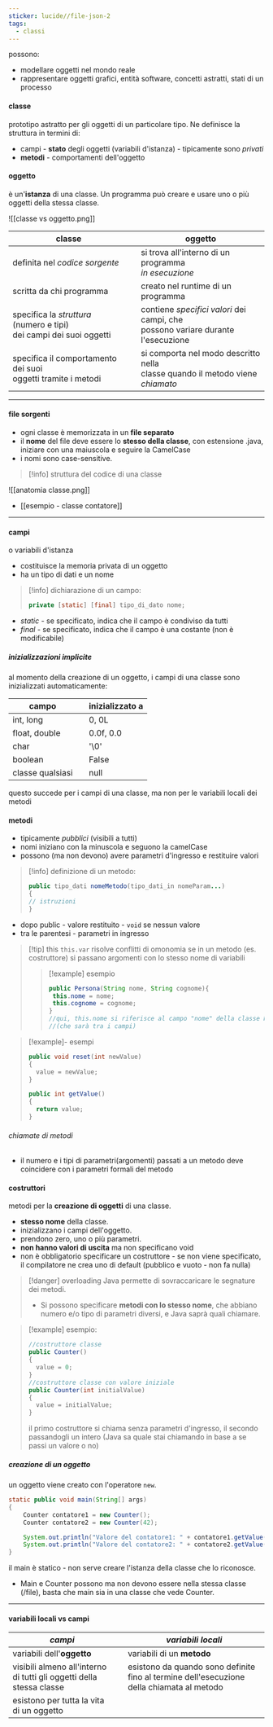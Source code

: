 ```yaml
---
sticker: lucide//file-json-2
tags:
  - classi
---
```

possono:
- modellare oggetti nel mondo reale
- rappresentare oggetti grafici, entità software, concetti astratti, stati di un processo

#### classe
prototipo astratto per gli oggetti di un particolare tipo.
Ne definisce la struttura in termini di:
- campi - **stato** degli oggetti (variabili d'istanza) - tipicamente sono *privati*
- **metodi** - comportamenti dell'oggetto

#### oggetto
è un'**istanza** di una classe.
Un programma può creare e usare uno o più oggetti della stessa classe.

![[classe vs oggetto.png]]

| **classe**                                                             |     | **oggetto**                                                                        |
| ---------------------------------------------------------------------- | --- | ---------------------------------------------------------------------------------- |
| definita nel *codice sorgente*                                         |     | si trova all'interno di un programma<br>*in esecuzione*                            |
| scritta da chi programma                                               |     | creato nel runtime di un programma                                                 |
| specifica la *struttura* (numero e tipi)<br>dei campi dei suoi oggetti |     | contiene *specifici valori* dei campi, che<br>possono variare durante l'esecuzione |
| specifica il comportamento dei suoi<br>oggetti tramite i metodi        |     | si comporta nel modo descritto nella <br>classe quando il metodo viene *chiamato*  |


****
#### file sorgenti
- ogni classe è memorizzata in un **file separato**
- il **nome** del file deve essere lo **stesso della classe**, con estensione .java, iniziare con una maiuscola e seguire la CamelCase
- i nomi sono case-sensitive.
 
>[!info] struttura del codice di una classe
> 
![[anatomia classe.png]]

- [[esempio - classe contatore]]

*****
#### campi
o variabili d'istanza
- costituisce la memoria privata di un oggetto
- ha un tipo di dati e un nome 
 
>[!info] dichiarazione di un campo:
>```java
> private [static] [final] tipo_di_dato nome;
>```

- *static* - se specificato, indica che il campo è condiviso da tutti
- *final* - se specificato, indica che il campo è una costante (non è modificabile)

##### inizializzazioni implicite 
al momento della creazione di un oggetto, i campi di una classe sono inizializzati automaticamente:

| campo            |     | inizializzato a |
| ---------------- | --- | --------------- |
| int, long        |     | 0, 0L           |
| float, double    |     | 0.0f, 0.0       |
| char             |     | '\0'            |
| boolean          |     | False           |
| classe qualsiasi |     | null            |
questo succede per i campi di una classe, ma non per le variabili locali dei metodi

#### metodi
- tipicamente *pubblici* (visibili a tutti)
- nomi iniziano con la minuscola e seguono la camelCase
- possono (ma non devono) avere parametri d'ingresso e restituire valori 
 
>[!info] definizione di un metodo:
>```java
> public tipo_dati nomeMetodo(tipo_dati_in nomeParam...)
> {
> // istruzioni
> }
>```
- dopo public - valore restituito - `void` se nessun valore
- tra le parentesi - parametri in ingresso

>[!tip] this
>`this.var` risolve conflitti di omonomia se in un metodo (es. costruttore) si passano argomenti con lo stesso nome di variabili
>> [!example] esempio
>>```java
>>public Persona(String nome, String cognome){
>>	this.nome = nome;
>>	this.cognome = cognome;
>>} 
>>//qui, this.nome si riferisce al campo "nome" della classe Persona 
>>//(che sarà tra i campi)
>>```

>[!example]- esempi
>```java
>public void reset(int newValue)
>{
>	value = newValue;
>}
>```
>```java
>public int getValue()
>{
>	return value;
>}
>```

###### chiamate di metodi
- il numero e i tipi di parametri(argomenti) passati a un metodo deve coincidere con i parametri formali del metodo


#### costruttori
metodi per la **creazione di oggetti** di una classe.
- **stesso nome** della classe.
- inizializzano i campi dell'oggetto.
- prendono zero, uno o più parametri.
- **non hanno valori di uscita** ma non specificano void
- non è obbligatorio specificare un costruttore - se non viene specificato, il compilatore ne crea uno di default (pubblico e vuoto - non fa nulla)

>[!danger] overloading
>Java permette di sovraccaricare le segnature dei metodi.
> - Si possono specificare **metodi con lo stesso nome**, che abbiano numero e/o tipo di parametri diversi, e Java saprà quali chiamare.

>[!example] esempio:
>```java
>//costruttore classe
>public Counter()
>{
>	value = 0;
>}
>//costruttore classe con valore iniziale
>public Counter(int initialValue)
>{
>	value = initialValue;
>}
>```
>il primo costruttore si chiama senza parametri d'ingresso, il secondo passandogli un intero (Java sa quale stai chiamando in base a se passi un valore o no)

##### creazione di un oggetto
un oggetto viene creato con l'operatore `new`.
```java
static public void main(String[] args)
{
	Counter contatore1 = new Counter();
	Counter contatore2 = new Counter(42);

	System.out.println("Valore del contatore1: " + contatore1.getValue());
	System.out.println("Valore del contatore2: " + contatore2.getValue());
}
```
il main è statico - non serve creare l'istanza della classe che lo riconosce.
- Main e Counter possono ma non devono essere nella stessa classe (/file), basta che main sia in una classe che vede Counter.

****
#### variabili locali vs campi

| *campi*                                                                  |     | *variabili locali*                                                                           |
| ------------------------------------------------------------------------ | --- | -------------------------------------------------------------------------------------------- |
| variabili dell'**oggetto**                                               |     | variabili di un **metodo**                                                                   |
| visibili almeno all'interno di tutti gli oggetti della <br>stessa classe |     | esistono da quando sono definite fino al termine dell'esecuzione<br>della chiamata al metodo |
| esistono per tutta la vita di un oggetto                                 |     |                                                                                              |







